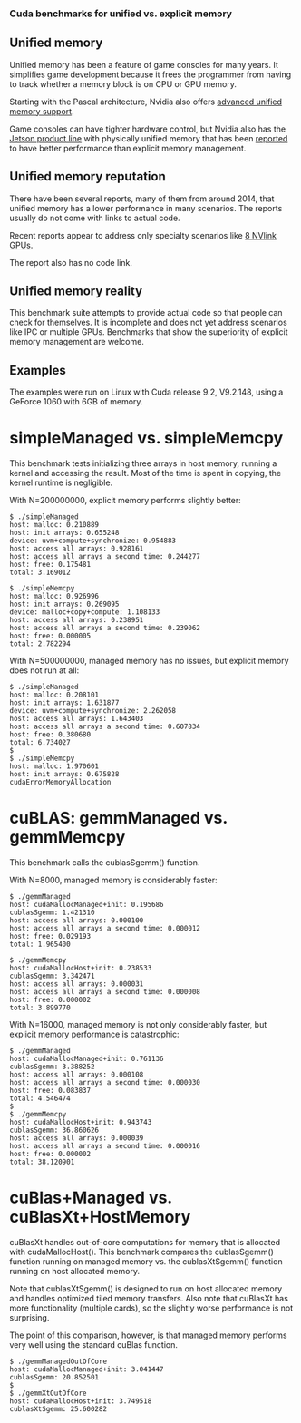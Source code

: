 
### Cuda benchmarks for unified vs. explicit memory


## Unified memory

Unified memory has been a feature of game consoles for many years. It simplifies game development because it frees the programmer from having to track whether a memory block is on CPU or GPU memory.


Starting with the Pascal architecture, Nvidia also offers [advanced unified memory support](https://devblogs.nvidia.com/unified-memory-cuda-beginners/).


Game consoles can have tighter hardware control, but Nvidia also has the [Jetson product line](https://en.wikipedia.org/wiki/Nvidia_Jetson) with physically unified memory that has been [reported](https://devtalk.nvidia.com/default/topic/1029853/does-unified-memory-and-zero-copy-always-better-than-cudamemcpy-/) to have better performance than explicit memory management.


## Unified memory reputation

There have been several reports, many of them from around 2014, that unified memory has a lower performance in many scenarios. The reports usually do not come with links to actual code.

Recent reports appear to address only specialty scenarios like [8 NVlink GPUs](https://devtalk.nvidia.com/default/topic/1029706/cuda-programming-and-performance/partial-fail-of-peer-access-in-8-volta-gpu-instance-p3-16xlarge-on-aws-gt-huge-slowdown-/).

The report also has no code link.



## Unified memory reality

This benchmark suite attempts to provide actual code so that people can check for themselves. It is incomplete and does not yet address scenarios like IPC or multiple GPUs. Benchmarks that show the superiority of explicit memory management are welcome.


## Examples

The examples were run on Linux with Cuda release 9.2, V9.2.148, using a GeForce 1060 with 6GB of memory.

# simpleManaged vs. simpleMemcpy

This benchmark tests initializing three arrays in host memory, running a kernel and accessing the result. Most of the time is spent in copying, the kernel runtime is negligible.

With N=200000000, explicit memory performs slightly better:


```
$ ./simpleManaged 
host: malloc: 0.210889
host: init arrays: 0.655248
device: uvm+compute+synchronize: 0.954883
host: access all arrays: 0.928161
host: access all arrays a second time: 0.244277
host: free: 0.175481
total: 3.169012

$ ./simpleMemcpy 
host: malloc: 0.926996
host: init arrays: 0.269095
device: malloc+copy+compute: 1.108133
host: access all arrays: 0.238951
host: access all arrays a second time: 0.239062
host: free: 0.000005
total: 2.782294
```

With N=500000000, managed memory has no issues, but explicit memory does not run at all:


```
$ ./simpleManaged 
host: malloc: 0.208101
host: init arrays: 1.631877
device: uvm+compute+synchronize: 2.262058
host: access all arrays: 1.643403
host: access all arrays a second time: 0.607834
host: free: 0.380680
total: 6.734027
$ 
$ ./simpleMemcpy 
host: malloc: 1.970601
host: init arrays: 0.675828
cudaErrorMemoryAllocation

```

# cuBLAS: gemmManaged vs. gemmMemcpy

This benchmark calls the cublasSgemm() function.

With N=8000, managed memory is considerably faster:

```
$ ./gemmManaged
host: cudaMallocManaged+init: 0.195686
cublasSgemm: 1.421310
host: access all arrays: 0.000100
host: access all arrays a second time: 0.000012
host: free: 0.029193
total: 1.965400

$ ./gemmMemcpy 
host: cudaMallocHost+init: 0.238533
cublasSgemm: 3.342471
host: access all arrays: 0.000031
host: access all arrays a second time: 0.000008
host: free: 0.000002
total: 3.899770
```

With N=16000, managed memory is not only considerably faster, but explicit memory performance is catastrophic:

```
$ ./gemmManaged
host: cudaMallocManaged+init: 0.761136
cublasSgemm: 3.388252
host: access all arrays: 0.000108
host: access all arrays a second time: 0.000030
host: free: 0.083837
total: 4.546474
$ 
$ ./gemmMemcpy 
host: cudaMallocHost+init: 0.943743
cublasSgemm: 36.860626
host: access all arrays: 0.000039
host: access all arrays a second time: 0.000016
host: free: 0.000002
total: 38.120901
```


# cuBlas+Managed vs. cuBlasXt+HostMemory

cuBlasXt handles out-of-core computations for memory that is allocated with cudaMallocHost(). This benchmark compares the cublasSgemm() function running on managed memory vs. the cublasXtSgemm() function running on host allocated memory.

Note that cublasXtSgemm() is designed to run on host allocated memory and handles optimized tiled memory transfers. Also note that cuBlasXt has more functionality (multiple cards), so the slightly worse performance is not surprising.

The point of this comparison, however, is that managed memory performs very well using the standard cuBlas function.

```
$ ./gemmManagedOutOfCore 
host: cudaMallocManaged+init: 3.041447
cublasSgemm: 20.852501
$ 
$ ./gemmXtOutOfCore 
host: cudaMallocHost+init: 3.749518
cublasXtSgemm: 25.600282
```
